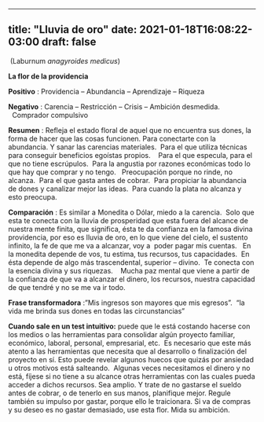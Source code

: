 
---
title: "Lluvia de oro"
date: 2021-01-18T16:08:22-03:00
draft: false
--- 
        

 

 


  (Laburnum *anagyroides medicus*)  

**La flor de la providencia**      

**Positivo** : Providencia – Abundancia – Aprendizaje – Riqueza  

**Negativo** : Carencia – Restricción – Crisis – Ambición desmedida.   Comprador compulsivo                              

**Resumen** : Refleja el estado floral de aquel que no encuentra sus dones, la forma de hacer que las cosas funcionen. Para conectarte con la abundancia. Y sanar las carencias materiales.   Para el que utiliza técnicas para conseguir beneficios egoístas propios.    Para el que especula, para el que no tiene escrúpulos.  Para la angustia por razones económicas todo lo que hay que comprar y no tengo.   Preocupación porque no rinde, no alcanza.  Para el que gasta antes de cobrar.  Para propiciar la abundancia de dones y canalizar mejor las ideas.  Para cuando la plata no alcanza y esto preocupa.  

**Comparación** : Es similar a Monedita o Dólar, miedo a la carencia.  Solo que esta te conecta con la lluvia de prosperidad que esta fuera del alcance de nuestra mente finita, que significa, ésta te da confianza en la famosa divina providencia, por eso es lluvia de oro, en lo que viene del cielo, el sustento infinito, la fe de que me va a alcanzar, voy a  poder pagar mis cuentas.   En la monedita depende de vos, tu estima, tus recursos, tus capacidades.  En ésta depende de algo más trascendental, superior – divino.  Te conecta con la esencia divina y sus riquezas.    Mucha paz mental que viene a partir de la confianza de que va a alcanzar el dinero, los recursos, nuestra capacidad de que tendré y no se me va ir todo.     

**Frase transformadora** :”Mis ingresos son mayores que mis egresos”.  “la vida me brinda sus dones en todas las circunstancias”     

**Cuando sale en un test intuitivo:**  puede que le está costando hacerse con los medios o las herramientas para consolidar algún proyecto familiar, económico, laboral, personal, empresarial, etc.  Es necesario que este más atento a las herramientas que necesita que al desarrollo o finalización del proyecto en sí. Esto puede revelar algunos huecos que quizás por ansiedad u otros motivos está salteando.  Algunas veces necesitamos el dinero y no está, fíjese si no tiene a su alcance otras herramientas con las cuales pueda acceder a dichos recursos. Sea amplio.
Y trate de no
 gastarse el sueldo antes de cobrar, o de tenerlo en sus manos, planifique
 mejor.
Regule también su
 impulso por gastar, porque ello le traicionara. Si va de compras y su deseo es
 no gastar demasiado, use esta flor. Mida su ambición.



